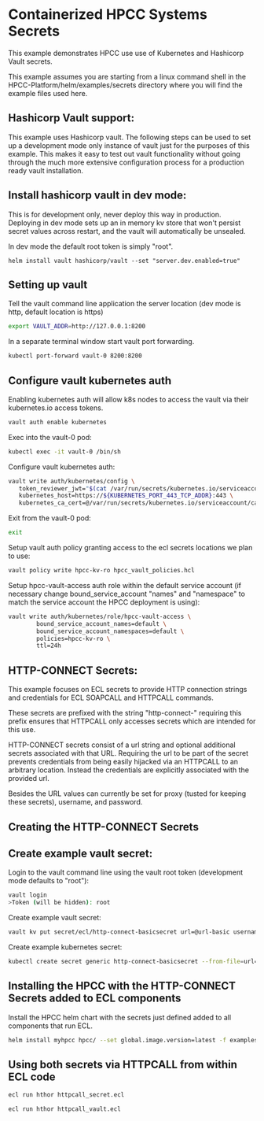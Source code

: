 # Containerized HPCC Systems Secrets

This example demonstrates HPCC use use of Kubernetes and Hashicorp Vault secrets.

This example assumes you are starting from a linux command shell in the HPCC-Platform/helm/examples/secrets directory where you will find the example files used here.

## Hashicorp Vault support:

This example uses Hashicorp vault.  The following steps can be used to set up a development mode only instance of vault just for the purposes of this example.  This makes it easy to test out vault functionality without going through the much more extensive configuration process for a production ready vault installation.

## Install hashicorp vault in dev mode:

This is for development only, never deploy this way in production.
Deploying in dev mode sets up an in memory kv store that won't persist secret values across restart, and the vault will automatically be unsealed.

In dev mode the default root token is simply "root".

```
helm install vault hashicorp/vault --set "server.dev.enabled=true"
```

## Setting up vault

Tell the vault command line application the server location (dev mode is http, default location is https)

```bash
export VAULT_ADDR=http://127.0.0.1:8200
```

In a separate terminal window start vault port forwarding.

```bash
kubectl port-forward vault-0 8200:8200
```

## Configure vault kubernetes auth 

Enabling kubernetes auth will allow k8s nodes to access the vault via their kubernetes.io access tokens.

```bash
vault auth enable kubernetes
```

Exec into the vault-0 pod:

```bash
kubectl exec -it vault-0 /bin/sh
```

Configure vault kubernetes auth:

```bash
vault write auth/kubernetes/config \
   token_reviewer_jwt="$(cat /var/run/secrets/kubernetes.io/serviceaccount/token)" \
   kubernetes_host=https://${KUBERNETES_PORT_443_TCP_ADDR}:443 \
   kubernetes_ca_cert=@/var/run/secrets/kubernetes.io/serviceaccount/ca.crt
```

Exit from the vault-0 pod:

```bash
exit
```

Setup vault auth policy granting access to the ecl secrets locations we plan to use:

```bash
vault policy write hpcc-kv-ro hpcc_vault_policies.hcl
```

Setup hpcc-vault-access auth role within the default service account (if necessary change bound_service_account "names" and "namespace" to match the service account the HPCC deployment is using):

```bash
vault write auth/kubernetes/role/hpcc-vault-access \
        bound_service_account_names=default \
        bound_service_account_namespaces=default \
        policies=hpcc-kv-ro \
        ttl=24h
```

## HTTP-CONNECT Secrets:

This example focuses on ECL secrets to provide HTTP connection strings and credentials for ECL SOAPCALL and HTTPCALL commands.

These secrets are prefixed with the string "http-connect-" requiring this prefix ensures that HTTPCALL only accesses secrets which are intended for this use.

HTTP-CONNECT secrets consist of a url string and optional additional secrets associated with that URL.  Requiring the url to be part of the secret prevents credentials from being easily hijacked via an HTTPCALL to an arbitrary location.  Instead the credentials are explicitly associated with the provided url.

Besides the URL values can currently be set for proxy (tusted for keeping these secrets), username, and password.

## Creating the HTTP-CONNECT Secrets

## Create example vault secret:
 
 Login to the vault command line using the vault root token (development mode defaults to "root"):

```bash
vault login
>Token (will be hidden): root
```

Create example vault secret:

```bash
vault kv put secret/ecl/http-connect-basicsecret url=@url-basic username=@username password=@password
```

Create example kubernetes secret:

```bash
kubectl create secret generic http-connect-basicsecret --from-file=url=url-basic --from-file=username --from-file=password
```

## Installing the HPCC with the HTTP-CONNECT Secrets added to ECL components

Install the HPCC helm chart with the secrets just defined added to all components that run ECL.

```bash
helm install myhpcc hpcc/ --set global.image.version=latest -f examples/httpcall/values-http-connect.yaml
```

## Using both secrets via HTTPCALL from within ECL code 

```bash
ecl run hthor httpcall_secret.ecl

ecl run hthor httpcall_vault.ecl
```
